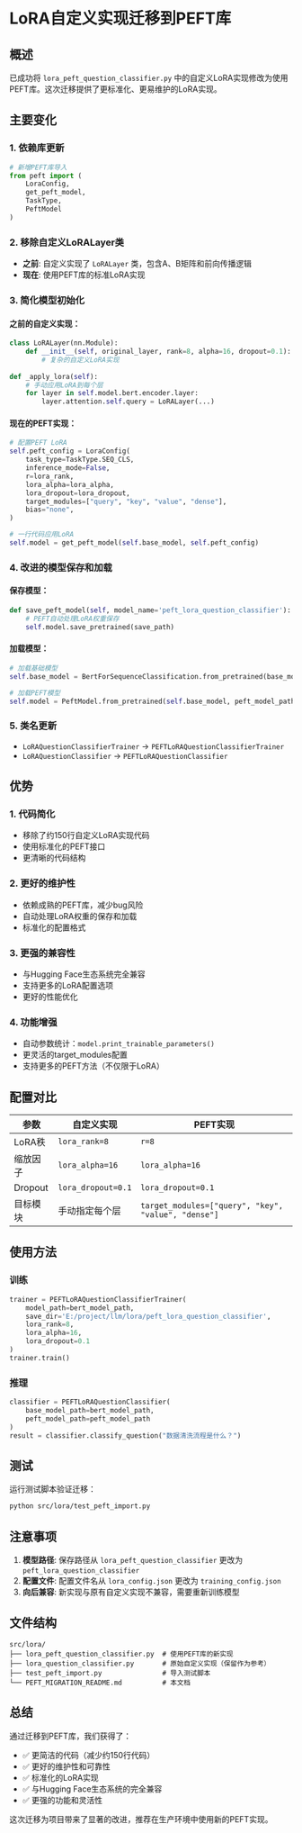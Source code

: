 # LoRA自定义实现迁移到PEFT库

## 概述

已成功将 `lora_peft_question_classifier.py` 中的自定义LoRA实现修改为使用PEFT库。这次迁移提供了更标准化、更易维护的LoRA实现。

## 主要变化

### 1. 依赖库更新
```python
# 新增PEFT库导入
from peft import (
    LoraConfig, 
    get_peft_model, 
    TaskType,
    PeftModel
)
```

### 2. 移除自定义LoRALayer类
- **之前**: 自定义实现了 `LoRALayer` 类，包含A、B矩阵和前向传播逻辑
- **现在**: 使用PEFT库的标准LoRA实现

### 3. 简化模型初始化

#### 之前的自定义实现：
```python
class LoRALayer(nn.Module):
    def __init__(self, original_layer, rank=8, alpha=16, dropout=0.1):
        # 复杂的自定义LoRA实现
        
def _apply_lora(self):
    # 手动应用LoRA到每个层
    for layer in self.model.bert.encoder.layer:
        layer.attention.self.query = LoRALayer(...)
```

#### 现在的PEFT实现：
```python
# 配置PEFT LoRA
self.peft_config = LoraConfig(
    task_type=TaskType.SEQ_CLS,
    inference_mode=False,
    r=lora_rank,
    lora_alpha=lora_alpha,
    lora_dropout=lora_dropout,
    target_modules=["query", "key", "value", "dense"],
    bias="none",
)

# 一行代码应用LoRA
self.model = get_peft_model(self.base_model, self.peft_config)
```

### 4. 改进的模型保存和加载

#### 保存模型：
```python
def save_peft_model(self, model_name='peft_lora_question_classifier'):
    # PEFT自动处理LoRA权重保存
    self.model.save_pretrained(save_path)
```

#### 加载模型：
```python
# 加载基础模型
self.base_model = BertForSequenceClassification.from_pretrained(base_model_path)

# 加载PEFT模型
self.model = PeftModel.from_pretrained(self.base_model, peft_model_path)
```

### 5. 类名更新
- `LoRAQuestionClassifierTrainer` → `PEFTLoRAQuestionClassifierTrainer`
- `LoRAQuestionClassifier` → `PEFTLoRAQuestionClassifier`

## 优势

### 1. 代码简化
- 移除了约150行自定义LoRA实现代码
- 使用标准化的PEFT接口
- 更清晰的代码结构

### 2. 更好的维护性
- 依赖成熟的PEFT库，减少bug风险
- 自动处理LoRA权重的保存和加载
- 标准化的配置格式

### 3. 更强的兼容性
- 与Hugging Face生态系统完全兼容
- 支持更多的LoRA配置选项
- 更好的性能优化

### 4. 功能增强
- 自动参数统计：`model.print_trainable_parameters()`
- 更灵活的target_modules配置
- 支持更多的PEFT方法（不仅限于LoRA）

## 配置对比

| 参数 | 自定义实现 | PEFT实现 |
|------|------------|----------|
| LoRA秩 | `lora_rank=8` | `r=8` |
| 缩放因子 | `lora_alpha=16` | `lora_alpha=16` |
| Dropout | `lora_dropout=0.1` | `lora_dropout=0.1` |
| 目标模块 | 手动指定每个层 | `target_modules=["query", "key", "value", "dense"]` |

## 使用方法

### 训练
```python
trainer = PEFTLoRAQuestionClassifierTrainer(
    model_path=bert_model_path,
    save_dir='E:/project/llm/lora/peft_lora_question_classifier',
    lora_rank=8,
    lora_alpha=16,
    lora_dropout=0.1
)
trainer.train()
```

### 推理
```python
classifier = PEFTLoRAQuestionClassifier(
    base_model_path=bert_model_path,
    peft_model_path=peft_model_path
)
result = classifier.classify_question("数据清洗流程是什么？")
```

## 测试

运行测试脚本验证迁移：
```bash
python src/lora/test_peft_import.py
```

## 注意事项

1. **模型路径**: 保存路径从 `lora_peft_question_classifier` 更改为 `peft_lora_question_classifier`
2. **配置文件**: 配置文件名从 `lora_config.json` 更改为 `training_config.json`
3. **向后兼容**: 新实现与原有自定义实现不兼容，需要重新训练模型

## 文件结构

```
src/lora/
├── lora_peft_question_classifier.py  # 使用PEFT库的新实现
├── lora_question_classifier.py       # 原始自定义实现（保留作为参考）
├── test_peft_import.py               # 导入测试脚本
└── PEFT_MIGRATION_README.md          # 本文档
```

## 总结

通过迁移到PEFT库，我们获得了：
- ✅ 更简洁的代码（减少约150行代码）
- ✅ 更好的维护性和可靠性
- ✅ 标准化的LoRA实现
- ✅ 与Hugging Face生态系统的完全兼容
- ✅ 更强的功能和灵活性

这次迁移为项目带来了显著的改进，推荐在生产环境中使用新的PEFT实现。

